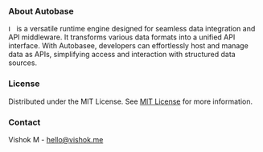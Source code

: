 ### About Autobase

<img src="https://autobase.vishok.me/logo.svg" alt="Logo" height="12"> is a versatile runtime engine designed for seamless data integration and API middleware. It transforms various data formats into a unified API interface. With Autobasee, developers can effortlessly host and manage data as APIs, simplifying access and interaction with structured data sources.

### License

Distributed under the MIT License. See [MIT License](https://github.com/mvishok/autobase?tab=MIT-1-ov-file) for more information.

### Contact

Vishok M - hello@vishok.me
